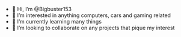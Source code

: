 - 👋 Hi, I’m @Bigbuster153
- 👀 I’m interested in anything computers, cars and gaming related
- 🌱 I’m currently learning many things
- 💞️ I’m looking to collaborate on any projects that pique my interest

<!---
Bigbuster153/Bigbuster153 is a ✨ special ✨ repository because its `README.md` (this file) appears on your GitHub profile.
You can click the Preview link to take a look at your changes.
--->

